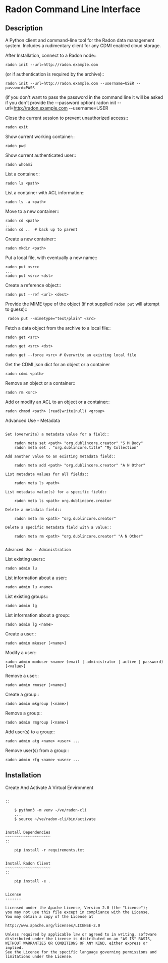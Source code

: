 
Radon Command Line Interface
=============================

Description
-----------

A Python client and command-line tool for the Radon data management system.
Includes a rudimentary client for any CDMI enabled cloud storage.

After Installation, connect to a Radon node::

    radon init --url=http://radon.example.com

(or if authentication is required by the archive)::

    radon init --url=http://radon.example.com --username=USER --password=PASS

(if you don't want to pass the password in the command line it will be asked if
you don't provide the --password option)
    radon init --url=http://radon.example.com --username=USER

Close the current session to prevent unauthorized access::

    radon exit

Show current working container::

    radon pwd

Show current authenticated user::

    radon whoami

List a container::

    radon ls <path>

List a container with ACL information::

    radon ls -a <path>

Move to a new container::

    radon cd <path>
    ...
    radon cd ..  # back up to parent

Create a new container::

    radon mkdir <path>

Put a local file, with eventually a new name::

    radon put <src>
    ...
    radon put <src> <dst>

Create a reference object::

    radon put --ref <url> <dest>

Provide the MIME type of the object (if not supplied ``radon put`` will attempt
to guess)::

     radon put --mimetype="text/plain" <src>

Fetch a data object from the archive to a local file::

    radon get <src>

    radon get <src> <dst>

    radon get --force <src> # Overwrite an existing local file

Get the CDMI json dict for an object or a container

    radon cdmi <path>

Remove an object or a container::

    radon rm <src>

Add or modify an ACL to an object or a container::

    radon chmod <path> (read|write|null) <group>


Advanced Use - Metadata
~~~~~~~~~~~~~~~~~~~~~~~

Set (overwrite) a metadata value for a field::

    radon meta set <path> "org.dublincore.creator" "S M Body"
    radon meta set . "org.dublincore.title" "My Collection"

Add another value to an existing metadata field::

    radon meta add <path> "org.dublincore.creator" "A N Other"

List metadata values for all fields::

    radon meta ls <path>

List metadata value(s) for a specific field::

    radon meta ls <path> org.dublincore.creator

Delete a metadata field::

    radon meta rm <path> "org.dublincore.creator"

Delete a specific metadata field with a value::

    radon meta rm <path> "org.dublincore.creator" "A N Other"


Advanced Use - Administration
~~~~~~~~~~~~~~~~~~~~~~~~~~~~~

List existing users::

    radon admin lu

List information about a user::

    radon admin lu <name>

List existing groups::

    radon admin lg

List information about a group::

    radon admin lg <name>

Create a user::

    radon admin mkuser [<name>]

Modify a user::

    radon admin moduser <name> (email | administrator | active | password) [<value>]

Remove a user::

    radon admin rmuser [<name>]

Create a group::

    radon admin mkgroup [<name>]

Remove a group::

    radon admin rmgroup [<name>]

Add user(s) to a group::

    radon admin atg <name> <user> ...

Remove user(s) from a group::

    radon admin rfg <name> <user> ...



Installation
------------

Create And Activate A Virtual Environment
~~~~~~~~~~~~~~~~~~~~~~~~~~~~~~~~~~~~~~~~~

::

    $ python3 -m venv ~/ve/radon-cli
    ...
    $ source ~/ve/radon-cli/bin/activate


Install Dependencies
~~~~~~~~~~~~~~~~~~~~
::

    pip install -r requirements.txt


Install Radon Client
~~~~~~~~~~~~~~~~~~~~
::

    pip install -e .


License
-------

Licensed under the Apache License, Version 2.0 (the "License");
you may not use this file except in compliance with the License.
You may obtain a copy of the License at

http://www.apache.org/licenses/LICENSE-2.0

Unless required by applicable law or agreed to in writing, software
distributed under the License is distributed on an "AS IS" BASIS,
WITHOUT WARRANTIES OR CONDITIONS OF ANY KIND, either express or implied.
See the License for the specific language governing permissions and
limitations under the License.

